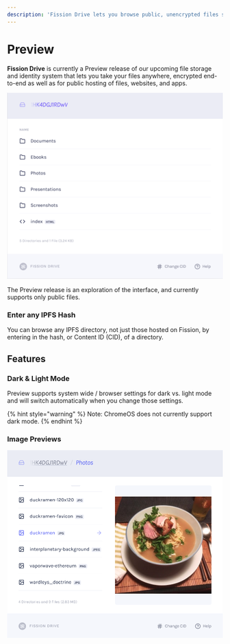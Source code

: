 ```yaml
---
description: 'Fission Drive lets you browse public, unencrypted files stored on IPFS.'
---
```


# Preview

**Fission Drive** is currently a Preview release of our upcoming file storage and identity system that lets you take your files anywhere, encrypted end-to-end as well as for public hosting of files, websites, and apps.

![Fission Drive Preview in light mode](../.gitbook/assets/fission-drive-boris-preview-light.png)

The Preview release is an exploration of the interface, and currently supports only public files. 

### Enter any IPFS Hash

You can browse any IPFS directory, not just those hosted on Fission, by entering in the hash, or Content ID \(CID\), of a directory.

## Features

### Dark & Light Mode

Preview supports system wide / browser settings for dark vs. light mode and will switch automatically when you change those settings.

{% hint style="warning" %}
Note: ChromeOS does not currently support dark mode.
{% endhint %}

### Image Previews

![](../.gitbook/assets/screenshot-2020-02-10-at-10.51.36-pm.png)

